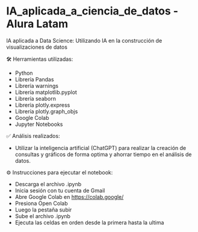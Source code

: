 # IA_aplicada_a_ciencia_de_datos - Alura Latam
IA aplicada a Data Science: Utilizando IA en la construcción de visualizaciones de datos

🛠️ Herramientas utilizadas:

- Python
- Librería Pandas
- Librería warnings
- Librería matplotlib.pyplot
- Librería seaborn
- Librería plotly.express
- Librería plotly.graph_objs
- Google Colab
- Jupyter Notebooks
  
✅ Análisis realizados:
- Utilizar la inteligencia artificial (ChatGPT) para realizar la creación de consultas y gráficos de forma optima y ahorrar tiempo en el análisis de datos.

⚙️ Instrucciones para ejecutar el notebook:

- Descarga el archivo .ipynb
- Inicia sesión con tu cuenta de Gmail
- Abre Google Colab en https://colab.google/
- Presiona Open Colab
- Luego la pestaña subir
- Sube el archivo .ipynb
- Ejecuta las celdas en orden desde la primera hasta la ultima
